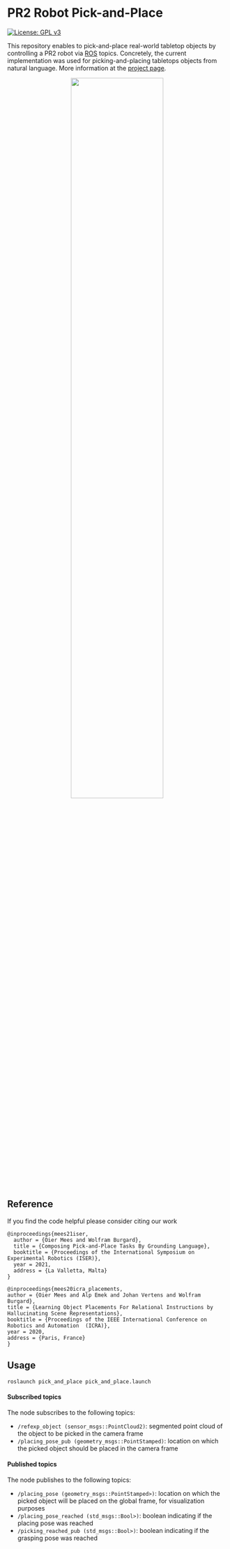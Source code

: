 # PR2 Robot Pick-and-Place
[![License: GPL v3](https://img.shields.io/badge/License-GPLv3-blue.svg)](https://www.gnu.org/licenses/gpl-3.0)

This repository enables to pick-and-place real-world tabletop objects by controlling a PR2 robot via [ROS](https://www.ros.org/) topics. Concretely, the current implementation was used for picking-and-placing tabletops objects from natural language. More information at the [project page](http://speechrobot.cs.uni-freiburg.de/).

<p align="center">
  <img src="http://speechrobot.cs.uni-freiburg.de/images/motivation.png" width="65%"/>
</p>

## Reference
If you find the code helpful please consider citing our work
```
@inproceedings{mees21iser,
  author = {Oier Mees and Wolfram Burgard},
  title = {Composing Pick-and-Place Tasks By Grounding Language},
  booktitle = {Proceedings of the International Symposium on Experimental Robotics (ISER)},
  year = 2021,
  address = {La Valletta, Malta}
}
```
```
@inproceedings{mees20icra_placements,
author = {Oier Mees and Alp Emek and Johan Vertens and Wolfram Burgard},
title = {Learning Object Placements For Relational Instructions by Hallucinating Scene Representations},
booktitle = {Proceedings of the IEEE International Conference on Robotics and Automation  (ICRA)},
year = 2020,
address = {Paris, France}
}
```

## Usage
```
roslaunch pick_and_place pick_and_place.launch
```
#### Subscribed topics
The node subscribes to the following topics:

*  `/refexp_object (sensor_msgs::PointCloud2)`: segmented point cloud of the object to be picked in the camera frame
* `/placing_pose_pub (geometry_msgs::PointStamped)`: location on which the picked object should be placed in the camera frame

#### Published topics
The node publishes to the following topics:

*  `/placing_pose (geometry_msgs::PointStamped>)`: location on which the picked object will be placed on the global frame, for visualization purposes
*  `/placing_pose_reached (std_msgs::Bool>)`: boolean indicating if the placing pose was reached
*  `/picking_reached_pub (std_msgs::Bool>)`: boolean indicating if the grasping pose was reached